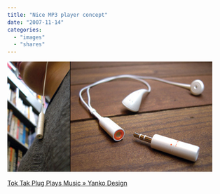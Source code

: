 ```yaml
---
title: "Nice MP3 player concept"
date: "2007-11-14"
categories: 
  - "images"
  - "shares"
---
```


![](images/4wnP83SaF1rcgghdCyv7Cc21_500.jpg)

[Tok Tak Plug Plays Music » Yanko Design](http://www.yankodesign.com/index.php/2007/11/13/tok-tak-plug-plays-music/)

